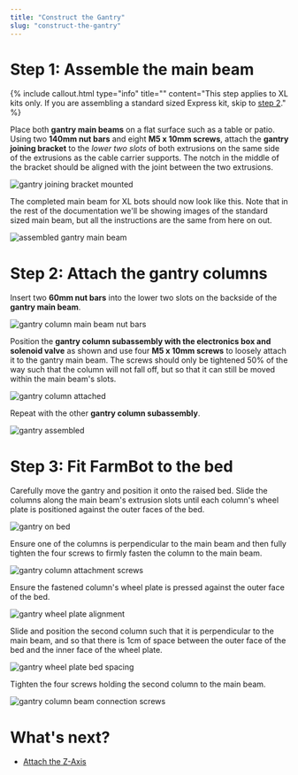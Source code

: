 ```yaml
---
title: "Construct the Gantry"
slug: "construct-the-gantry"
---
```



# Step 1: Assemble the main beam

{%
include callout.html
type="info"
title=""
content="This step applies to XL kits only. If you are assembling a standard sized Express kit, skip to [step 2](#step-2-attach-the-gantry-columns)."
%}

Place both **gantry main beams** on a flat surface such as a table or patio. Using two **140mm nut bars** and eight **M5 x 10mm screws**, attach the **gantry joining bracket** to the *lower two slots* of both extrusions on the same side of the extrusions as the cable carrier supports. The notch in the middle of the bracket should be aligned with the joint between the two extrusions.

![gantry joining bracket mounted](_images/gantry_joining_bracket_mounted.png)

The completed main beam for XL bots should now look like this. Note that in the rest of the documentation we'll be showing images of the standard sized main beam, but all the instructions are the same from here on out.

![assembled gantry main beam](_images/assembled_gantry_main_beam.png)

# Step 2: Attach the gantry columns

Insert two **60mm nut bars** into the lower two slots on the backside of the **gantry main beam**.

![gantry column main beam nut bars](_images/gantry_column_main_beam_nut_bars.png)

Position the **gantry column subassembly with the electronics box and solenoid valve** as shown and use four **M5 x 10mm screws** to loosely attach it to the gantry main beam. The screws should only be tightened 50% of the way such that the column will not fall off, but so that it can still be moved within the main beam's slots.

![gantry column attached](_images/gantry_column_attached.png)

Repeat with the other **gantry column subassembly**.

![gantry assembled](_images/gantry_assembled.png)

# Step 3: Fit FarmBot to the bed

Carefully move the gantry and position it onto the raised bed. Slide the columns along the main beam's extrusion slots until each column's wheel plate is positioned against the outer faces of the bed.

![gantry on bed](_images/gantry_on_bed.png)

Ensure one of the columns is perpendicular to the main beam and then fully tighten the four screws to firmly fasten the column to the main beam.

![gantry column attachment screws](_images/gantry_column_attachment_screws.png)

Ensure the fastened column's wheel plate is pressed against the outer face of the bed.

![gantry wheel plate alignment](_images/gantry_wheel_plate_alignment.png)

Slide and position the second column such that it is perpendicular to the main beam, and so that there is 1cm of space between the outer face of the bed and the inner face of the wheel plate.

![gantry wheel plate bed spacing](_images/gantry_wheel_plate_bed_spacing.png)

Tighten the four screws holding the second column to the main beam.

![gantry column beam connection screws](_images/gantry_column_beam_connection_screws.png)

# What's next?

 * [Attach the Z-Axis](attach-the-z-axis.md)
